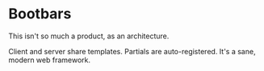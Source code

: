 # Bootbars

This isn't so much a product, as an architecture.

Client and server share templates.  Partials are auto-registered.  It's a 
sane, modern web framework.
